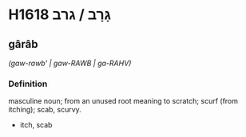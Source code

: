 # H1618 גָּרָב / גרב

## gârâb

_(gaw-rawb' | ɡaw-RAWB | ɡa-RAHV)_

### Definition

masculine noun; from an unused root meaning to scratch; scurf (from itching); scab, scurvy.

- itch, scab
